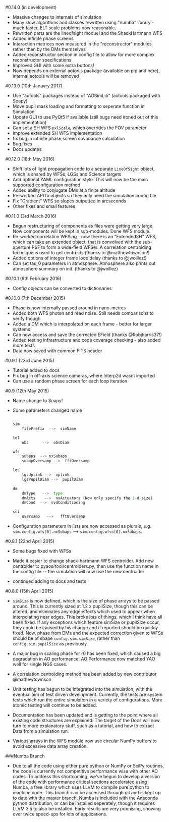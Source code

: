 #0.14.0 (in development)
- Massive changes to internals of simulation
- Many slow algorithms and classes rewritten using "numba" library - much faster, ELT scale problems now reasonable.
- Rewritten parts are the lineofsight moduel and the ShackHartmann WFS
- Added infinite phase screens
- Interaction matrices now measured in the "reconstructor" modules rather than by the DMs themselves
- Added reconstructor section in config file to allow for more complex reconstructor specifications
- Improved GUI with some extra buttons!
- Now depends on external aotools package (available on pip and here), internal aotools will be removed


#0.13.0 (10th January 2017)
- Use "aotools" packages instead of "AOSimLib" (aotools packaged with Soapy)
- Move pupil mask loading and formatting to seperate function in Simulation
- Update GUI to use PyQt5 if available (still bugs need ironed out of this implementation)
- Can set a SH WFS `pxlScale`, which overrides the FOV parameter
- Improve extended SH WFS implementation
- fix bug in infinite phase screen covariance calculation
- Bug fixes
- Docs updates

#0.12.0 (18th May 2016)
- Shift lots of light propagation code to a separate `LineOfSight` object, which is shared by WFSs, LGSs and Science targets
- Add optional YAML configuration style. This will now be the main supported configuration method
- Added ability to conjugate DMs at a finite altitude
- Re-worked API to objects so they only need the simulation config file 
- Fix "Gradient" WFS so slopes outputted in arcseconds
- Other fixes and small features

#0.11.0 (3rd March 2016)
- Begun restructuring of components as files were getting very large. Now components will be kept in sub-modules. Done WFS module.
- Re-worked correlation WFSing - now there is an "ExtendedSH" WFS, which can take an extended object, that is convolved with the sub-aperture PSF to form a wide-field WFSer. A correlation centroiding technique is used to get centroids (thanks to @matthewtownson!)
- Added options of integer frame loop delay (thanks to @jwoillez!)
- Can set tau_0 parameters in atmosphere. Atmosphere also prints out atmosphere summary on init. (thanks to @jwoillez)

#0.10.1 (9th February 2016)
- Config objects can be converted to dictionaries

#0.10.0 (7th December 2015)
- Phase is now internally passed around in nano-metres
- Added both WFS photon and read noise. Still needs comparisons to verify though
- Added a DM which is interpolated on each frame - better for larger systems
- Can now access and save the corrected EField (thanks @Robjharris37!)
- Added testing infrastructure and code coverage checking - also added more tests
- Data now saved with common FITS header


#0.9.1 (23rd June 2015)
- Tutorial added to docs
- Fix bug in off-axis science cameras, where Interp2d wasnt imported
- Can use a random phase screen for each loop iteration

#0.9 (12th May 2015)
- Name change to Soapy!

- Some parameters changed name 
    ```python

    sim
        filePrefix  -->  simName

    tel
        obs      -->  obsDiam

    wfs
        subaps  --> nxSubaps
        subapOversamp -->  fftOversamp

    lgs
        lgsUplink -->  uplink
        lgsPupilDiam -->  pupilDiam
    
    dm
        dmType   -->  type
        dmActs    -->  nxActuators (Now only specify the 1-d size)
        dmCond  -->  svdConditioning

    sci
        oversamp   -->   fftOversamp

    ```
- Configuration parameters in lists are now accessed as plurals, e.g. `sim.config.wfs[0].nxSubaps` --> `sim.config.wfss[0].nxSubaps`.

#0.8.1 (22nd April 2015)
- Some bugs fixed with WFSs

- Made it easier to change shack-hartmann WFS centroider. Add new centroider to pyaos/tool/centroiders.py, then use the function name in the config file -- the simulation will now use the new centroider

- continued adding to docs and tests

#0.8.0 (15th April 2015)
- `simSize` is now defined, which is the size of phase arrays to be passed around. This is currently sized at 1.2 x pupilSize, though this can be altered, and eliminates any edge effects which used to appear when interpolating near edges. This broke lots of things, which I think have all been fixed. If any exceptions which feature simSize or pupilSize occur, they could be caused by his change and if reported should be quickly fixed. Now, phase from DMs and the expected correction given to WFSs should be of shape `config.sim.simSize`, rather than `config.sim.pupilSize` as previously.

- A major bug in scaling phase for r0 has been fixed, which caused a big degradation in AO performance. AO Performance now matched YAO well for single NGS cases.

- A correlation centroiding method has been added by new contributor @mathewtownson

- Unit testing has begun to be integrated into the simulation, with the eventual aim of test driven development. Currently, the tests are system tests which run the entire simulation in a variety of configurations. More atomic testing will continue to be added.

- Documentation has been updated and is getting to the point where all existing code structures are explained. The target of the Docs will now turn to more explanatory stuff, such as a tutorial, and how to extract Data from a simulation run.

- Various arrays in the WFS module now use circular NumPy buffers to avoid excessive data array creation.

###Numba Branch
- Due to all the code using either pure python or NumPy or SciPy routines, the code is currently not competitive performance wise with other AO codes. To address this shortcoming, we've begun to develop a version of the code with performance critical sections accelerated using Numba, a free library which uses LLVM to compile pure python to machine code. This branch can be accessed through git and is kept up to date with the master branch, Numba is included with the Anaconda python distribution, or can be installed seperately, though it requires LLVM 3.5 to also be installed. Early results are very promising, showing over twice speed-ups for lots of applications.
